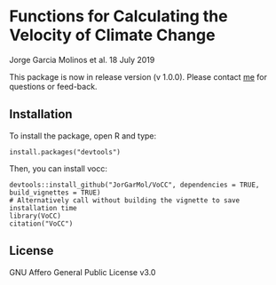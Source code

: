 # Functions for Calculating the Velocity of Climate Change

Jorge Garcia Molinos et al. 18 July 2019

This package is now in release version (v 1.0.0). Please contact [me](jorgegmolinos@arc.hokudai.ac.jp) for questions or feed-back.


## Installation

To install the package, open R and type:

    install.packages("devtools")

Then, you can install vocc:

    devtools::install_github("JorGarMol/VoCC", dependencies = TRUE, build_vignettes = TRUE)
    # Alternatively call without building the vignette to save installation time
    library(VoCC)
    citation("VoCC")

## License

GNU Affero General Public License v3.0
